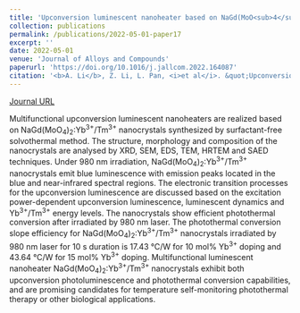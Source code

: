 ```yaml
---
title: 'Upconversion luminescent nanoheater based on NaGd(MoO<sub>4</sub>)<sub>2</sub>: Yb<sup>3+</sup>/Tm<sup>3+</sup> nanocrystals: Surfactant-free solvothermal synthesis, upconversion photoluminescence and photothermal conversion'
collection: publications
permalink: /publications/2022-05-01-paper17
excerpt: ''
date: 2022-05-01
venue: 'Journal of Alloys and Compounds'
paperurl: 'https://doi.org/10.1016/j.jallcom.2022.164087'
citation: '<b>A. Li</b>, Z. Li, L. Pan, <i>et al</i>. &quot;Upconversion luminescent nanoheater based on NaGd(MoO<sub>4</sub>)<sub>2</sub>: Yb<sup>3+</sup>/Tm<sup>3+</sup> nanocrystals: Surfactant-free solvothermal synthesis, upconversion photoluminescence and photothermal conversion&quot;, <i>Journal of Alloys and Compounds</i>, 2022, 904: 164087.'
---
```

[Journal URL](https://www.sciencedirect.com/science/article/abs/pii/S0925838822004789)

Multifunctional upconversion luminescent nanoheaters are realized based on NaGd(MoO<sub>4</sub>)<sub>2</sub>:Yb<sup>3+</sup>/Tm<sup>3+</sup> nanocrystals synthesized by surfactant-free solvothermal method. The structure, morphology and composition of the nanocrystals are analysed by XRD, SEM, EDS, TEM, HRTEM and SAED techniques. Under 980 nm irradiation, NaGd(MoO<sub>4</sub>)<sub>2</sub>:Yb<sup>3+</sup>/Tm<sup>3+</sup> nanocrystals emit blue luminescence with emission peaks located in the blue and near-infrared spectral regions. The electronic transition processes for the upconversion luminescence are discussed based on the excitation power-dependent upconversion luminescence, luminescent dynamics and Yb<sup>3+</sup>/Tm<sup>3+</sup> energy levels. The nanocrystals show efficient photothermal conversion after irradiated by 980 nm laser. The photothermal conversion slope efficiency for NaGd(MoO<sub>4</sub>)<sub>2</sub>:Yb<sup>3+</sup>/Tm<sup>3+</sup> nanocrystals irradiated by 980 nm laser for 10 s duration is 17.43 °C/W for 10 mol% Yb<sup>3+</sup> doping and 43.64 °C/W for 15 mol% Yb<sup>3+</sup> doping. Multifunctional luminescent nanoheater NaGd(MoO<sub>4</sub>)<sub>2</sub>:Yb<sup>3+</sup>/Tm<sup>3+</sup> nanocrystals exhibit both upconversion photoluminescence and photothermal conversion capabilities, and are promising candidates for temperature self-monitoring photothermal therapy or other biological applications.